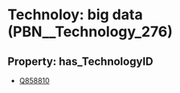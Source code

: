 # Technoloy: __big data__ (PBN__Technology_276)

## Property: has_TechnologyID

* [Q858810](Q858810)

